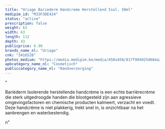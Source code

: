 ```yaml
---
title: "Uriage Bariederm Handcreme Herstellend Isol. 50ml"
medipim_id: "M33F3DE424"
status: "active"
prescription: false
weight: 63
width: 63
length: 112
depth: 43
publicprice: 6.90
brands_name_nl: "Uriage"
cnk: "3416526"
photos_medium: "https://media.medipim.be/media/450x450/817f994025d664a27007c9dcb5c2f84f.jpg"
apbcategory_name_nl: "Cosmetisch"
publiccategory_name_nl: "Handverzorging"
---
```

"<p>Bariéderm Isolerende herstellende handcrème is een echte barrièrecrème die sterk uitgedroogde handen die blootgesteld zijn aan agressieve omgevingsfactoren en chemische producten kalmeert, verzacht en voedt. Deze handcrème is niet plakkerig, trekt snel in, is onzichtbaar na het aanbrengen en waterbestendig.</p>n"
